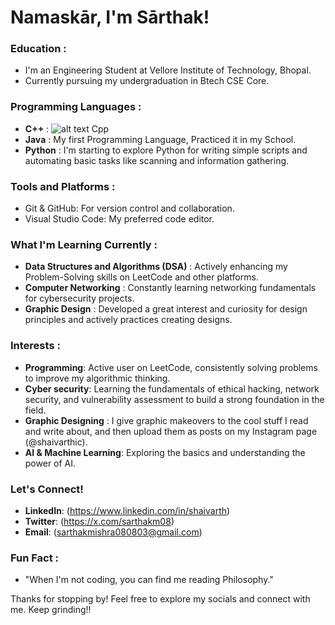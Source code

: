 # Namaskār, I'm Sārthak!  

### Education :
- I'm an Engineering Student at Vellore Institute of Technology, Bhopal.
- Currently pursuing my undergraduation in Btech CSE Core.
  
### Programming Languages : 
  - **C++** : ![alt text]([image-url](https://upload.wikimedia.org/wikipedia/commons/thumb/1/18/ISO_C%2B%2B_Logo.svg/1822px-ISO_C%2B%2B_Logo.svg.png)) Cpp
  - **Java** : My first Programming Language, Practiced it in my School.
  - **Python** : I'm starting to explore Python for writing simple scripts
    and automating basic tasks like scanning and information gathering.

### Tools and Platforms :
  - Git & GitHub: For version control and collaboration.
  - Visual Studio Code: My preferred code editor.

### What I'm Learning Currently :
- **Data Structures and Algorithms (DSA)** : Actively enhancing my Problem-Solving skills on LeetCode and other platforms.
- **Computer Networking** : Constantly learning networking fundamentals for cybersecurity projects.
- **Graphic Design** : Developed a great interest and curiosity for design principles and actively practices creating designs.

### Interests :
- **Programming**: Active user on LeetCode, consistently solving problems to improve my algorithmic thinking.
- **Cyber security**: Learning the fundamentals of ethical hacking, network security, and vulnerability assessment to build a strong foundation in the field.
- **Graphic Designing** : I give graphic makeovers to the cool stuff I read and write about, and then upload them as posts on my Instagram page (@shaivarthic).
- **AI & Machine Learning**: Exploring the basics and understanding the power of AI.

### Let's Connect!
- **LinkedIn**: (https://www.linkedin.com/in/shaivarth)
- **Twitter**: (https://x.com/sarthakm08)
- **Email**: (sarthakmishra080803@gmail.com)

### Fun Fact :
- "When I'm not coding, you can find me reading Philosophy."

Thanks for stopping by! Feel free to explore my socials and connect with me. Keep grinding!!




